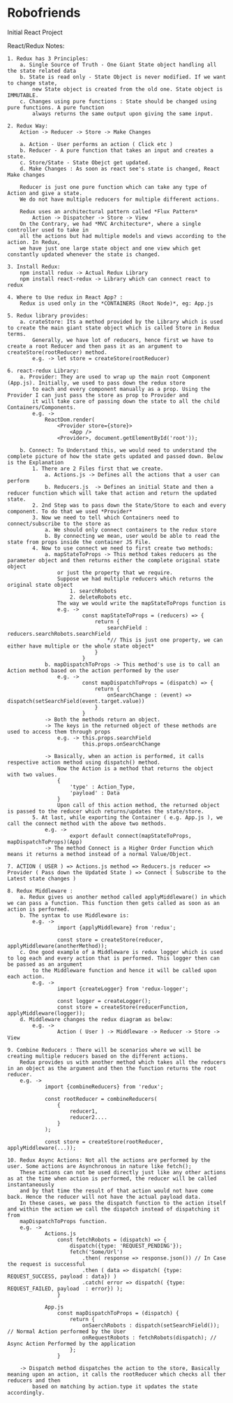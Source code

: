 # Robofriends
Initial React Project 



React/Redux Notes:

    1. Redux has 3 Principles:
        a. Single Source of Truth - One Giant State object handling all the state related data
        b. State is read only - State Object is never modified. If we want to change state,
            new State object is created from the old one. State object is IMMUTABLE.
        c. Changes using pure functions : State should be changed using pure functions. A pure function
            always returns the same output upon giving the same input.

    2. Redux Way:
        Action -> Reducer -> Store -> Make Changes

        a. Action - User performs an action ( Click etc )
        b. Reducer - A pure function that takes an input and creates a state.
        c. Store/State - State Obejct get updated.
        d. Make Changes : As soon as react see's state is changed, React Make changes

        Reducer is just one pure function which can take any type of Action and give a state.
        We do not have multiple reducers for multiple different actions.

        Redux uses an architectural pattern called *Flux Pattern*
            Action -> Dispatcher -> Store -> View
        On the Contrary, we had *MVC Architecture*, where a single controller used to take in
        all the actions but had multiple models and views according to the action. In Redux,
        we have just one large state object and one view which get constantly updated whenever the state is changed.

    3. Install Redux:
        npm install redux -> Actual Redux Library
        npm install react-redux -> Library which can connect react to redux

    4. Where to Use redux in React App? :
        Redux is used only in the *CONTAINERS (Root Node)*, eg: App.js

    5. Redux library provides:
        a. crateStore: Its a method provided by the Library which is used to create the main giant state object which is called Store in Redux terms.
            Generally, we have lot of reducers, hence first we have to create a root Reducer and then pass it as an argument to createStore(rootReducer) method.
            e.g. -> let store = createStore(rootReducer)

    6. react-redux Library:
        a. Provider: They are used to wrap up the main root Component (App.js). Initially, we used to pass down the redux store
            to each and every component manually as a prop. Using the Provider I can just pass the store as prop to Provider and
            it will take care of passing down the state to all the child Containers/Components.
            e.g. ->
                ReactDom.render(
                    <Provider store={store}>
                        <App />
                    <Provider>, document.getElementById('root'));

        b. Connect: To Understand this, we would need to understand the complete picture of how the state gets updated and passed down. Below is the Explanation
            1. There are 2 Files first that we create.
                a. Actions.js -> Defines all the actions that a user can perform
                b. Reducers.js  -> Defines an initial State and then a reducer function which will take that action and return the updated state.
            2. 2nd Step was to pass down the State/Store to each and every component. To do that we used *Provider*
            3. Now we need to tell which Containers need to connect/subscribe to the store as
                a. We should only connect containers to the redux store
                b. By connecting we mean, user would be able to read the state from props inside the container JS File.
            4. Now to use connect we need to first create two methods:
                a. mapStateToProps -> This method takes reducers as the parameter object and then returns either the complete original state object
                    or just the property that we require.
                    Suppose we had multiple reducers which returns the original state object
                        1. searchRobots
                        2. deleteRobots etc.
                    The way we would write the mapStateToProps function is
                    e.g. ->
                            const mapStateToProps = (reducers) => {
                                return {
                                    searchField : reducers.searchRobots.searchField
                                    *// This is just one property, we can either have multiple or the whole state object*
                                }
                            }
                b. mapDispatchToProps -> This method's use is to call an Action method based on the action performed by the user
                    e.g. ->
                            const mapDispatchToProps = (dispatch) => {
                                return {
                                    onSearchChange : (event) => dispatch(setSearchField(event.target.value))
                                }
                            }
                -> Both the methods return an object.
                -> The keys in the returned object of these methods are used to access them through props
                    e.g. -> this.props.searchField
                            this.props.onSearchChange

                -> Basically, when an action is performed, it calls respective action method using dispatch() method.
                    Now the Action is a method that returns the object with two values.
                    {
                        'type' : Action_Type,
                        'payload' : Data
                    }
                    Upon call of this action method, the returned object is passed to the reducer which returns/updates the state/store.
            5. At last, while exporting the Container ( e.g. App.js ), we call the connect method with the above two methods.
                e.g. ->
                        export default connect(mapStateToProps, mapDispatchToProps)(App)
                -> The method Connect is a Higher Order Function which means it returns a method instead of a normal Value/Object.

    7. ACTION ( USER ) => Actions.js method => Reducers.js reducer => Provider ( Pass down the Updated State ) => Connect ( Subscribe to the Latest state changes )

    8. Redux Middleware :
        a. Redux gives us another method called applyMiddleware() in which we can pass a function. This function then gets called as soon as an action is performed.
        b. The syntax to use Middleware is:
            e.g. ->
                    import {applyMiddleware} from 'redux';

                    const store = createStore(reducer, applyMiddleware(anotherMethod));
        c. One good example of a Middleware is redux logger which is used to log each and every action that is performed. This logger then can be passed as an argument
            to the Middleware function and hence it will be called upon each action.
            e.g. ->
                    import {createLogger} from 'redux-logger';

                    const logger = createLogger();
                    const store = createStore(reducerFunction, applyMiddleware(logger));
        d. Middleware changes the redux diagram as below:
            e.g. ->
                    Action ( User ) -> Middleware -> Reducer -> Store -> View

    9. Combine Reducers : There will be scenarios where we will be creating multiple reducers based on the different actions.
        Redux provides us with another method which takes all the reducers in an object as the argument and then the function returns the root reducer.
        e.g. ->
                import {combineReducers} from 'redux';

                const rootReducer = combineReducers(
                    {
                        reducer1,
                        reducer2....
                    }
                );

                const store = createStore(rootReducer, applyMiddleware(...));

    10. Redux Async Actions: Not all the actions are performed by the user. Some actions are Asynchronous in nature like fetch();
        These actions can not be used directly just like any other actions as at the time when action is performed, the reducer will be called instantaneously
        and by that time the result of that action would not have come back. Hence the reducer will not have the actual payload data.
        In these cases, we pass the dispatch function to the action itself and within the action we call the dispatch instead of dispatching it from
        mapDispatchToProps function.
        e.g. ->
                Actions.js
                    const fetchRobots = (dispatch) => {
                        dispatch({type: 'REQUEST_PENDING'});
                        fetch('Some/Url')
                            .then( response => response.json()) // In Case the request is successful
                            .then ( data => dispatch( {type: REQUEST_SUCCESS, payload : data}) )
                            .catch( error => dispatch( {type: REQUEST_FAILED, payload  : error}) );
                    }

                App.js
                    const mapDispatchToProps = (dispatch) {
                        return {
                            onSaerchRobots : dispatch(setSearchField()); // Normal Action performed by the User
                            onRequestRobots : fetchRobots(dispatch); // Async Action Performed by the application
                        };
                    }

        -> Dispatch method dispatches the action to the store, Basically meaning upon an action, it calls the rootReducer which checks all ther reducers and then
            based on matching by action.type it updates the state accordingly.
